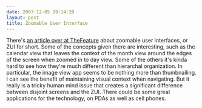```yaml
---
date: 2003-12-05 19:14:29
layout: post
title: Zoomable User Interface
---
```


There's [an article over at TheFeature](http://www.thefeature.com/article?articleid=100146) about zoomable user interfaces, or ZUI for short. Some of the concepts given there are interesting, such as the calendar view that leaves the context of the month view around the edges of the screen when zoomed in to day view. Some of the others it's kinda hard to see how they're much different than hierarchal organization. In particular, the image view app seems to be nothing more than thumbnailing. I can see the benefit of maintaining visual context when navigating. But it really is a tricky human mind issue that creates a significant difference between disjoint screens and the ZUI. There could be some great applications for the technology, on PDAs as well as cell phones.
